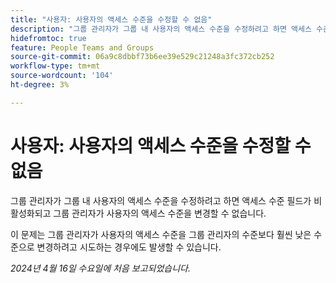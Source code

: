 ```yaml
---
title: "사용자: 사용자의 액세스 수준을 수정할 수 없음"
description: "그룹 관리자가 그룹 내 사용자의 액세스 수준을 수정하려고 하면 액세스 수준 필드가 비활성화되고 그룹 관리자가 사용자의 액세스 수준을 변경할 수 없습니다."
hidefromtoc: true
feature: People Teams and Groups
source-git-commit: 06a9c8dbbf73b6ee39e529c21248a3fc372cb252
workflow-type: tm+mt
source-wordcount: '104'
ht-degree: 3%

---
```



# 사용자: 사용자의 액세스 수준을 수정할 수 없음

그룹 관리자가 그룹 내 사용자의 액세스 수준을 수정하려고 하면 액세스 수준 필드가 비활성화되고 그룹 관리자가 사용자의 액세스 수준을 변경할 수 없습니다.

이 문제는 그룹 관리자가 사용자의 액세스 수준을 그룹 관리자의 수준보다 훨씬 낮은 수준으로 변경하려고 시도하는 경우에도 발생할 수 있습니다.

_2024년 4월 16일 수요일에 처음 보고되었습니다._
